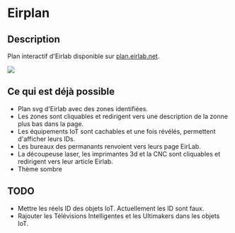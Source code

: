 # Eirplan
## Description
Plan interactif d'Eirlab disponible sur [plan.eirlab.net](http://plan.eirlab.net/).

![](https://www.eirlab.net/wp-content/uploads/2021/12/eirplan-preview.png)

## Ce qui est déjà possible
- Plan svg d'Eirlab avec des zones identifiées.
- Les zones sont cliquables et redirigent vers une description de la zonne plus bas dans la page.
- Les équipements IoT sont cachables et une fois révélés, permettent d'afficher leurs IDs.
- Les bureaux des permanants renvoient vers leurs page EirLab.
- La découpeuse laser, les imprimantes 3d et la CNC sont cliquables et redirigent vers leur article Eirlab.
- Thème sombre

## TODO
- Mettre les réels ID des objets IoT. Actuellement les ID sont faux.
- Rajouter les Télévisions Intelligentes et les Ultimakers dans les objets IoT.
